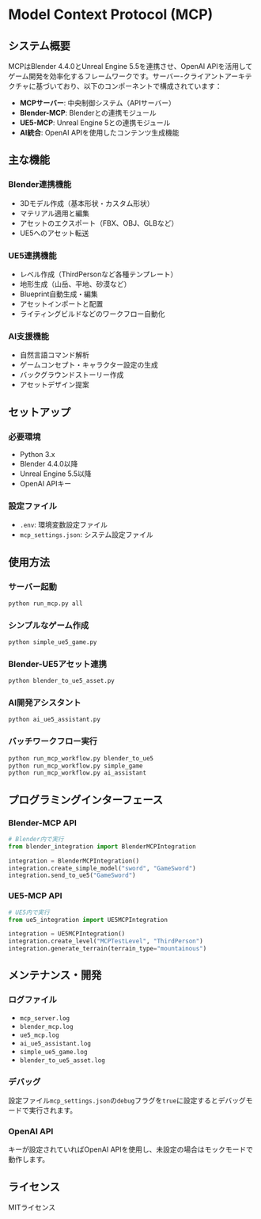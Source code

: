 # Model Context Protocol (MCP)

## システム概要

MCPはBlender 4.4.0とUnreal Engine 5.5を連携させ、OpenAI APIを活用してゲーム開発を効率化するフレームワークです。サーバー-クライアントアーキテクチャに基づいており、以下のコンポーネントで構成されています：

- **MCPサーバー**: 中央制御システム（APIサーバー）
- **Blender-MCP**: Blenderとの連携モジュール
- **UE5-MCP**: Unreal Engine 5との連携モジュール
- **AI統合**: OpenAI APIを使用したコンテンツ生成機能

## 主な機能

### Blender連携機能
- 3Dモデル作成（基本形状・カスタム形状）
- マテリアル適用と編集
- アセットのエクスポート（FBX、OBJ、GLBなど）
- UE5へのアセット転送

### UE5連携機能
- レベル作成（ThirdPersonなど各種テンプレート）
- 地形生成（山岳、平地、砂漠など）
- Blueprint自動生成・編集
- アセットインポートと配置
- ライティングビルドなどのワークフロー自動化

### AI支援機能
- 自然言語コマンド解析
- ゲームコンセプト・キャラクター設定の生成
- バックグラウンドストーリー作成
- アセットデザイン提案

## セットアップ

### 必要環境
- Python 3.x
- Blender 4.4.0以降
- Unreal Engine 5.5以降
- OpenAI APIキー

### 設定ファイル
- `.env`: 環境変数設定ファイル
- `mcp_settings.json`: システム設定ファイル

## 使用方法

### サーバー起動
```bash
python run_mcp.py all
```

### シンプルなゲーム作成
```bash
python simple_ue5_game.py
```

### Blender-UE5アセット連携
```bash
python blender_to_ue5_asset.py
```

### AI開発アシスタント
```bash
python ai_ue5_assistant.py
```

### バッチワークフロー実行
```bash
python run_mcp_workflow.py blender_to_ue5
python run_mcp_workflow.py simple_game
python run_mcp_workflow.py ai_assistant
```

## プログラミングインターフェース

### Blender-MCP API
```python
# Blender内で実行
from blender_integration import BlenderMCPIntegration

integration = BlenderMCPIntegration()
integration.create_simple_model("sword", "GameSword")
integration.send_to_ue5("GameSword")
```

### UE5-MCP API
```python
# UE5内で実行
from ue5_integration import UE5MCPIntegration

integration = UE5MCPIntegration()
integration.create_level("MCPTestLevel", "ThirdPerson")
integration.generate_terrain(terrain_type="mountainous")
```

## メンテナンス・開発

### ログファイル
- `mcp_server.log`
- `blender_mcp.log`
- `ue5_mcp.log`
- `ai_ue5_assistant.log`
- `simple_ue5_game.log`
- `blender_to_ue5_asset.log`

### デバッグ
設定ファイル`mcp_settings.json`の`debug`フラグを`true`に設定するとデバッグモードで実行されます。

### OpenAI API
キーが設定されていればOpenAI APIを使用し、未設定の場合はモックモードで動作します。

## ライセンス
MITライセンス 
